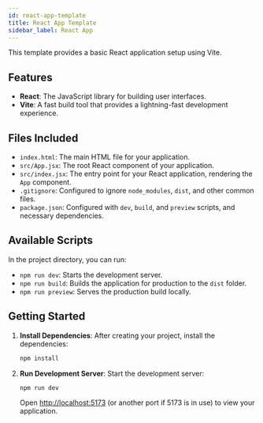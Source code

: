 ```yaml
---
id: react-app-template
title: React App Template
sidebar_label: React App
---
```


This template provides a basic React application setup using Vite.

## Features

-   **React**: The JavaScript library for building user interfaces.
-   **Vite**: A fast build tool that provides a lightning-fast development experience.

## Files Included

-   `index.html`: The main HTML file for your application.
-   `src/App.jsx`: The root React component of your application.
-   `src/index.jsx`: The entry point for your React application, rendering the `App` component.
-   `.gitignore`: Configured to ignore `node_modules`, `dist`, and other common files.
-   `package.json`: Configured with `dev`, `build`, and `preview` scripts, and necessary dependencies.

## Available Scripts

In the project directory, you can run:

-   `npm run dev`: Starts the development server.
-   `npm run build`: Builds the application for production to the `dist` folder.
-   `npm run preview`: Serves the production build locally.

## Getting Started

1.  **Install Dependencies**: After creating your project, install the dependencies:
    ```bash
    npm install
    ```
2.  **Run Development Server**: Start the development server:
    ```bash
    npm run dev
    ```
    Open [http://localhost:5173](http://localhost:5173) (or another port if 5173 is in use) to view your application.
